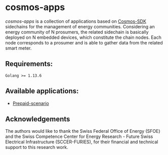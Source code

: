 # cosmos-apps

_cosmos-apps_ is a collection of applications based on [Cosmos-SDK](https://github.com/cosmos/cosmos-sdk) sidechains for the management of energy communities. 
Considering an energy community of N prosumers, the related sidechain is basically deployed on N embedded devices, which constitute the chain nodes.
Each node corresponds to a prosumer and is able to gather data from the related smart meter.

## Requirements:

`Golang >= 1.13.6`

## Available applications:

* [Prepaid-scenario](https://github.com/supsi-dacd-isaac/cosmos-apps/blob/master/ps/README.md)

## Acknowledgements
The authors would like to thank the Swiss Federal Office of Energy (SFOE) and the Swiss Competence Center for Energy Research - Future Swiss Electrical Infrastructure (SCCER-FURIES), for their financial and technical support to this research work.
